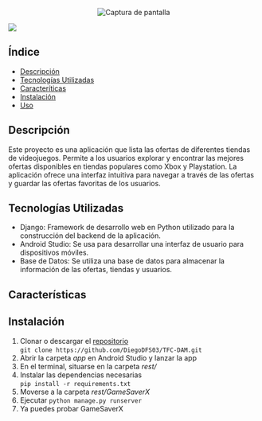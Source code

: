
<p align="center">
  <img src="https://github.com/DiegoDFS03/TFC-DAM/assets/129044659/e659eac1-94af-402a-b5a6-25148675be9d" alt="Captura de pantalla">
</p>
<p align="left">
   <img src="https://img.shields.io/badge/STATUS-EN%20DESAROLLO-green">
   </p>

## Índice
- [Descripción](#descripción)
- [Tecnologías Utilizadas](#tecnologías-utilizadas)
- [Caracteríticas](#caracteríticas)
- [Instalación](#instalación)
- [Uso](#uso)

## Descripción
Este proyecto es una aplicación que lista las ofertas de diferentes tiendas de videojuegos. Permite a los usuarios explorar y encontrar las mejores ofertas disponibles en tiendas populares como Xbox y Playstation. La aplicación ofrece una interfaz intuitiva para navegar a través de las ofertas y guardar las ofertas favoritas de los usuarios.

## Tecnologías Utilizadas
- Django: Framework de desarrollo web en Python utilizado para la construcción del backend de la aplicación.
- Android Studio: Se usa para desarrollar una interfaz de usuario para dispositivos móviles.
- Base de Datos: Se utiliza una base de datos para almacenar la información de las ofertas, tiendas y usuarios.

## Características


## Instalación
1. Clonar o descargar el [repositorio](https://github.com/DiegoDFS03/TFC-DAM.git) </br>`git clone https://github.com/DiegoDFS03/TFC-DAM.git`
2. Abrir la carpeta *app* en Android Studio y lanzar la app
3. En el terminal, situarse en la carpeta *rest/*
4. Instalar las dependencias necesarias </br> `pip install -r requirements.txt`
5. Moverse a la carpeta *rest/GameSaverX*
6. Ejecutar `python manage.py runserver`
7. Ya puedes probar GameSaverX

